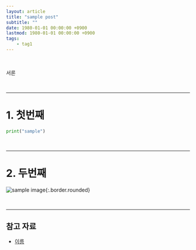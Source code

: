 ```yaml
---
layout: article
title: "sample post"
subtitle: ""
date: 1980-01-01 00:00:00 +0900
lastmod: 1980-01-01 00:00:00 +0900
tags: 
    - tag1
---
```


<br>

서론

<br>

---

# 1. 첫번째

```python
print("sample")
```

<br>

---

# 2. 두번째

![sample image](https://avatars0.githubusercontent.com/u/59393359?s=460&v=4){:.border.rounded}

<br>

---

## 참고 자료

- [이름](하이퍼링크)

<br><br><br><br>